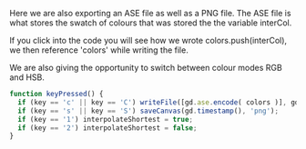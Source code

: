 Here we are also exporting an ASE file as well as a PNG file.
The ASE file is what stores the swatch of colours that was stored the the variable interCol.

If you click into the code you will see how we wrote colors.push(interCol),
we then reference 'colors' while writing the file.

We are also giving the opportunity to switch between colour modes RGB and HSB.

```js
function keyPressed() {
  if (key == 'c' || key == 'C') writeFile([gd.ase.encode( colors )], gd.timestamp(), 'ase');
  if (key == 's' || key == 'S') saveCanvas(gd.timestamp(), 'png');
  if (key == '1') interpolateShortest = true;
  if (key == '2') interpolateShortest = false;
}

```
